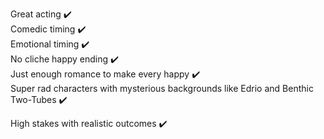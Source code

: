 
Great acting :heavy_check_mark:    
Comedic timing :heavy_check_mark:    
Emotional timing :heavy_check_mark:    
No cliche happy ending :heavy_check_mark:    
Just enough romance to make every happy :heavy_check_mark:  
Super rad characters with mysterious backgrounds like Edrio and Benthic Two-Tubes :heavy_check_mark:

High stakes with realistic outcomes :heavy_check_mark:
